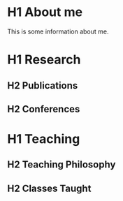 # H1 About me
This is some information about me.
# H1 Research
## H2 Publications
## H2 Conferences
# H1 Teaching
## H2 Teaching Philosophy
## H2 Classes Taught

